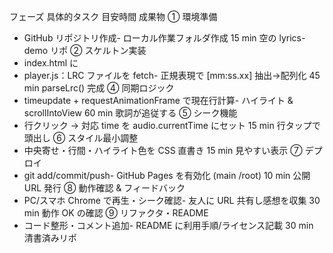 フェーズ
具体的タスク
目安時間
成果物
① 環境準備
- GitHub リポジトリ作成- ローカル作業フォルダ作成
15 min
空の lyrics-demo リポ
② スケルトン実装
- index.html に <audio>・再生ボタン設置- デモ MP3 & LRC を / に配置
30 min
音が鳴るだけのページ
③ 歌詞パーサ作成
- player.js：LRC ファイルを fetch- 正規表現で [mm:ss.xx] 抽出→配列化
45 min
parseLrc() 完成
④ 同期ロジック
- timeupdate + requestAnimationFrame で現在行計算- ハイライト & scrollIntoView
60 min
歌詞が追従する
⑤ シーク機能
- 行クリック → 対応 time を audio.currentTime にセット
15 min
行タップで頭出し
⑥ スタイル最小調整
- 中央寄せ・行間・ハイライト色を CSS 直書き
15 min
見やすい表示
⑦ デプロイ
- git add/commit/push- GitHub Pages を有効化 (main /root)
10 min
公開 URL 発行
⑧ 動作確認 & フィードバック
- PC/スマホ Chrome で再生・シーク確認- 友人に URL 共有し感想を収集
30 min
動作 OK の確認
⑨ リファクタ・README
- コード整形・コメント追加- README に利用手順/ライセンス記載
30 min
清書済みリポ
